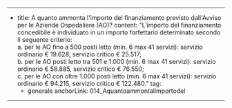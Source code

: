 ---
  - title: A quanto ammonta l'importo del finanziamento previsto dall'Avviso per le Aziende Ospedaliere (AO)?
    content: "L’importo del finanziamento concedibile è individuato in un importo forfettario determinato secondo il seguente criterio: <br> a. per le AO fino a 500 posti letto (min. 6 max 41 servizi): servizio ordinario € 19.628, servizio critico € 25.517;<br>  b. per le AO posti letto tra 501 e 1.000 (min. 6 max 41 servizi): servizio ordinario € 58.885, servizio critico € 76.550; <br>  c. per le AO con oltre 1.000 posti letto (min. 6 max 41 servizi): servizio ordinario € 94.215, servizio critico € 122.480."
    tag:
      - generale
    anchorLink: 014_Aquantoammontalimportodel
---